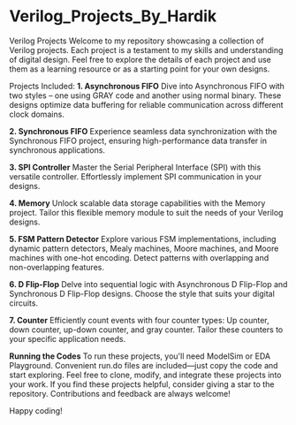# Verilog_Projects_By_Hardik

Verilog Projects
Welcome to my repository showcasing a collection of Verilog projects. Each project is a testament to my skills and understanding of digital design. Feel free to explore the details of each project and use them as a learning resource or as a starting point for your own designs.

Projects Included:
**1. Asynchronous FIFO**
Dive into Asynchronous FIFO with two styles – one using GRAY code and another using normal binary. These designs optimize data buffering for reliable communication across different clock domains.

**2. Synchronous FIFO**
Experience seamless data synchronization with the Synchronous FIFO project, ensuring high-performance data transfer in synchronous applications.

**3. SPI Controller**
Master the Serial Peripheral Interface (SPI) with this versatile controller. Effortlessly implement SPI communication in your designs.

**4. Memory**
Unlock scalable data storage capabilities with the Memory project. Tailor this flexible memory module to suit the needs of your Verilog designs.

**5. FSM Pattern Detector**
Explore various FSM implementations, including dynamic pattern detectors, Mealy machines, Moore machines, and Moore machines with one-hot encoding. Detect patterns with overlapping and non-overlapping features.

**6. D Flip-Flop**
Delve into sequential logic with Asynchronous D Flip-Flop and Synchronous D Flip-Flop designs. Choose the style that suits your digital circuits.

**7. Counter**
Efficiently count events with four counter types: Up counter, down counter, up-down counter, and gray counter. Tailor these counters to your specific application needs.

**Running the Codes**
To run these projects, you'll need ModelSim or EDA Playground. Convenient run.do files are included—just copy the code and start exploring.
Feel free to clone, modify, and integrate these projects into your work. If you find these projects helpful, consider giving a star to the repository. Contributions and feedback are always welcome!

Happy coding!
